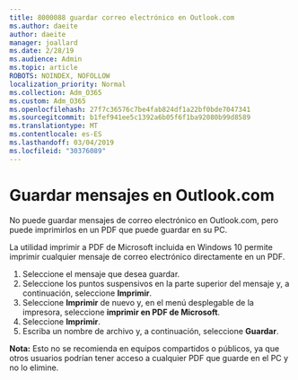 ```yaml
---
title: 8000088 guardar correo electrónico en Outlook.com
ms.author: daeite
author: daeite
manager: joallard
ms.date: 2/28/19
ms.audience: Admin
ms.topic: article
ROBOTS: NOINDEX, NOFOLLOW
localization_priority: Normal
ms.collection: Adm_O365
ms.custom: Adm_O365
ms.openlocfilehash: 27f7c36576c7be4fab824df1a22bf0bde7047341
ms.sourcegitcommit: b1fef941ee5c1392a6b05f6f1ba92080b99d8589
ms.translationtype: MT
ms.contentlocale: es-ES
ms.lasthandoff: 03/04/2019
ms.locfileid: "30376089"
---
```

# <a name="saving-messages-in-outlookcom"></a>Guardar mensajes en Outlook.com

No puede guardar mensajes de correo electrónico en Outlook.com, pero puede imprimirlos en un PDF que puede guardar en su PC.

La utilidad imprimir a PDF de Microsoft incluida en Windows 10 permite imprimir cualquier mensaje de correo electrónico directamente en un PDF.

1. Seleccione el mensaje que desea guardar.
2. Seleccione los puntos suspensivos en la parte superior del mensaje y, a continuación, seleccione **Imprimir**.
3. Seleccione **Imprimir** de nuevo y, en el menú desplegable de la impresora, seleccione **imprimir en PDF de Microsoft**.
4. Seleccione **Imprimir**.
5. Escriba un nombre de archivo y, a continuación, seleccione **Guardar**.

**Nota:** Esto no se recomienda en equipos compartidos o públicos, ya que otros usuarios podrían tener acceso a cualquier PDF que guarde en el PC y no lo elimine.